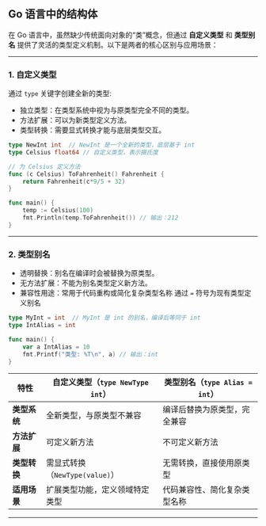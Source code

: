 ## Go 语言中的结构体

在 Go 语言中，虽然缺少传统面向对象的“类”概念，但通过 **自定义类型** 和 **类型别名** 提供了灵活的类型定义机制。以下是两者的核心区别与应用场景：

---

### 1. 自定义类型

通过 `type` 关键字创建全新的类型:
- 独立类型：在类型系统中视为与原类型完全不同的类型。
- 方法扩展：可以为新类型定义方法。
- 类型转换：需要显式转换才能与底层类型交互。
```go
type NewInt int  // NewInt 是一个全新的类型，底层基于 int
type Celsius float64 // 自定义类型，表示摄氏度

// 为 Celsius 定义方法
func (c Celsius) ToFahrenheit() Fahrenheit {
    return Fahrenheit(c*9/5 + 32)
}

func main() {
    temp := Celsius(100)
    fmt.Println(temp.ToFahrenheit()) // 输出：212
}
```
---
### 2. 类型别名
- 透明替换：别名在编译时会被替换为原类型。
- 无方法扩展：不能为别名类型定义新方法。
- 兼容性用途：常用于代码重构或简化复杂类型名称
通过 `=` 符号为现有类型定义别名
```go
type MyInt = int  // MyInt 是 int 的别名，编译后等同于 int
type IntAlias = int

func main() {
    var a IntAlias = 10
    fmt.Printf("类型: %T\n", a) // 输出：int
}
```
| 特性               | 自定义类型（`type NewType int`）        | 类型别名（`type Alias = int`）         |
|--------------------|----------------------------------------|---------------------------------------|
| **类型系统**       | 全新类型，与原类型不兼容               | 编译后替换为原类型，完全兼容          |
| **方法扩展**       | 可定义新方法                           | 不可定义新方法                        |
| **类型转换**       | 需显式转换（`NewType(value)`）         | 无需转换，直接使用原类型              |
| **适用场景**       | 扩展类型功能，定义领域特定类型         | 代码兼容性、简化复杂类型名称          |
---
